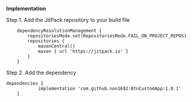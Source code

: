 **Implementation**

Step 1. Add the JitPack repository to your build file

```
	dependencyResolutionManagement {
		repositoriesMode.set(RepositoriesMode.FAIL_ON_PROJECT_REPOS)
		repositories {
			mavenCentral()
			maven { url 'https://jitpack.io' }
		}
	}

```

Step 2. Add the dependency

```
dependencies {
	        implementation 'com.github.non1692:BtnCustomApp:1.0.1'
	}

```
